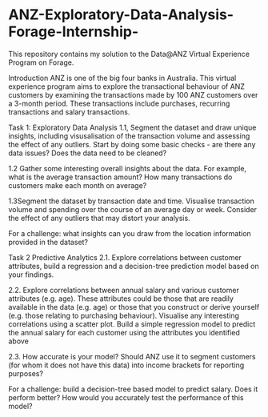 # ANZ-Exploratory-Data-Analysis-Forage-Internship-

This repository contains my solution to the Data@ANZ Virtual Experience Program on Forage.

Introduction
ANZ is one of the big four banks in Australia. This virtual experience program aims to explore the transactional behaviour of ANZ customers by examining the transactions made by 100 ANZ customers over a 3-month period. These transactions include purchases, recurring transactions and salary transactions.

Task 1: Exploratory Data Analysis
1.1, Segment the dataset and draw unique insights, including visusalisation of the transaction volume and assessing the effect of any outliers.
Start by doing some basic checks - are there any data issues? Does the data need to be cleaned?

1.2 Gather some interesting overall insights about the data. For example, what is the average transaction amount? 
How many transactions do customers make each month on average?

1.3Segment the dataset by transaction date and time. Visualise transaction volume and spending over the course of an average day or week. Consider the effect of any outliers that may distort your analysis.

For a challenge: what insights can you draw from the location information provided in the dataset?

Task 2
Predictive Analytics
2.1. Explore correlations between customer attributes, build a regression and a decision-tree prediction model based on your findings.

2.2. Explore correlations between annual salary and various customer attributes (e.g. age). These attributes could be those that are readily available in the data (e.g. age) or those that you construct or derive yourself (e.g. those relating to purchasing behaviour). Visualise any interesting correlations using a scatter plot.
Build a simple regression model to predict the annual salary for each customer using the attributes you identified above

2.3. How accurate is your model? Should ANZ use it to segment customers (for whom it does not have this data) into income brackets for reporting purposes?

For a challenge: build a decision-tree based model to predict salary. Does it perform better? How would you accurately test the performance of this model?
